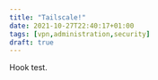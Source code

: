 ```yaml
---
title: "Tailscale!"
date: 2021-10-27T22:40:17+01:00
tags: [vpn,administration,security]
draft: true
---
```


Hook test.